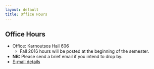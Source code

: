 ```yaml
---
layout: default
title: Office Hours
---
```


##  Office Hours

+ Office: Karnoutsos Hall 606
	+ Fall 2016 hours will be posted at the beginning of the semester. 
+ **NB:** Please send a brief email if you intend to drop by.
+ [E-mail details](/Contact)
